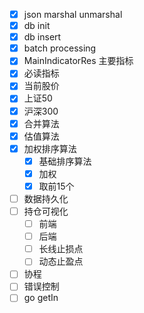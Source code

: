 - [x] json marshal unmarshal
- [x] db init
- [x] db insert
- [x] batch processing
- [x] MainIndicatorRes 主要指标
- [x] 必读指标
- [x] 当前股价
- [x] 上证50
- [x] 沪深300
- [x] 合并算法
- [x] 估值算法
- [x] 加权排序算法
  - [x] 基础排序算法
  - [x] 加权
  - [x] 取前15个
- [ ] 数据持久化
- [ ] 持仓可视化
  - [ ] 前端
  - [ ] 后端
  - [ ] 长线止损点
  - [ ] 动态止盈点
- [ ] 协程
- [ ] 错误控制
- [ ] go getIn